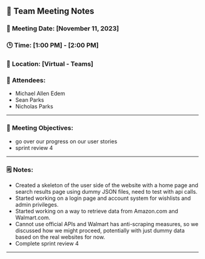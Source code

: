 ## 📝 **Team Meeting Notes**

### 📅 **Meeting Date**: [November 11, 2023]

### 🕒 **Time**: [1:00 PM] - [2:00 PM]

### 📍 **Location**: [Virtual - Teams]

### 📣 **Attendees**:
- Michael Allen Edem
- Sean Parks
- Nicholas Parks

---

### 🎯 **Meeting Objectives**:
- go over our progress on our user stories
- sprint review 4

---

### 🗒️ **Notes**:
- Created a skeleton of the user side of the website with a home page and search results page using dummy JSON files, need to test with api calls.
- Started working on a login page and account system for wishlists and admin privileges.
- Started working on a way to retrieve data from Amazon.com and Walmart.com.
- Cannot use official APIs and Walmart has anti-scraping measures, so we discussed how we might proceed, potentially with just dummy data based on the real websites for now.
- Complete sprint review 4


---
